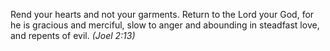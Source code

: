 Rend your hearts and not your garments. Return to the Lord your God, for he is gracious and merciful, slow to anger and abounding in steadfast love, and repents of evil. _(Joel 2:13)_
